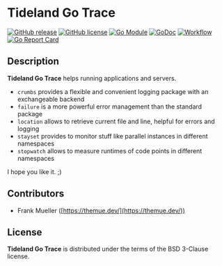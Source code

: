 # Tideland Go Trace

[![GitHub release](https://img.shields.io/github/release/tideland/go-trace.svg)](https://github.com/tideland/go-trace)
[![GitHub license](https://img.shields.io/badge/license-New%20BSD-blue.svg)](https://raw.githubusercontent.com/tideland/go-trace/master/LICENSE)
[![Go Module](https://img.shields.io/github/go-mod/go-version/tideland/go-trace)](https://github.com/tideland/go-trace/blob/master/go.mod)
[![GoDoc](https://godoc.org/tideland.dev/go/trace?status.svg)](https://pkg.go.dev/mod/tideland.dev/go/trace?tab=packages)
[![Workflow](https://img.shields.io/github/workflow/status/tideland/go-trace/build)](https://github.com/tideland/go-trace/actions/)
[![Go Report Card](https://goreportcard.com/badge/github.com/tideland/go-trace)](https://goreportcard.com/report/tideland.dev/go/trace)

## Description

**Tideland Go Trace** helps running applications and servers.

* `crumbs` provides a flexible and convenient logging package with an exchangeable backend
* `failure` is a more powerful error management than the standard package
* `location` allows to retrieve current file and line, helpful for errors and logging
* `stayset` provides to monitor stuff like parallel instances in different namespaces
* `stopwatch` allows to measure runtimes of code points in different namespaces

I hope you like it. ;)

## Contributors

* Frank Mueller ([https://themue.dev/](https://themue.dev/))

## License

**Tideland Go Trace** is distributed under the terms of the BSD 3-Clause license.
